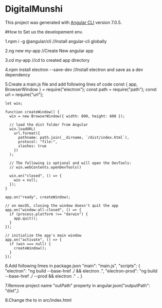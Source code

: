 # DigitalMunshi

This project was generated with [Angular CLI](https://github.com/angular/angular-cli) version 7.0.5.

#How to Set uo the developement env.

1.npm i -g @angular/cli //Install angular-cli globally

2.ng new my-app //Create New angular app

3.cd my-app //cd to created app directory

4.npm install electron --save-dev //Install electron and save as a dev dependency

5.Create a main.js file and add following lines of code
	const { app, BrowserWindow } = require("electron");
	const path = require("path");
	const url = require("url");

	let win;

	function createWindow() {
	  win = new BrowserWindow({ width: 800, height: 600 });

	  // load the dist folder from Angular
	  win.loadURL(
	    url.format({
	      pathname: path.join(__dirname, `/dist/index.html`),
	      protocol: "file:",
	      slashes: true
	    })
	  );

	  // The following is optional and will open the DevTools:
	  // win.webContents.openDevTools()

	  win.on("closed", () => {
	    win = null;
	  });
	}

	app.on("ready", createWindow);

	// on macOS, closing the window doesn't quit the app
	app.on("window-all-closed", () => {
	  if (process.platform !== "darwin") {
	    app.quit();
	  }
	});

	// initialize the app's main window
	app.on("activate", () => {
	  if (win === null) {
	    createWindow();
	  }
	});

6.Add following limes in package.json
	"main": "main.js",
	 "scripts": {
	     "electron": "ng build --base-href ./ && electron .",
	    "electron-prod": "ng build --base-href ./ --prod && electron ."
	    ..
	}

7.Remove project name "outPath" property in angular.json("outputPath": "dist",)

8.Change the <base href="/"> to <base href="./"> in src/index.html
